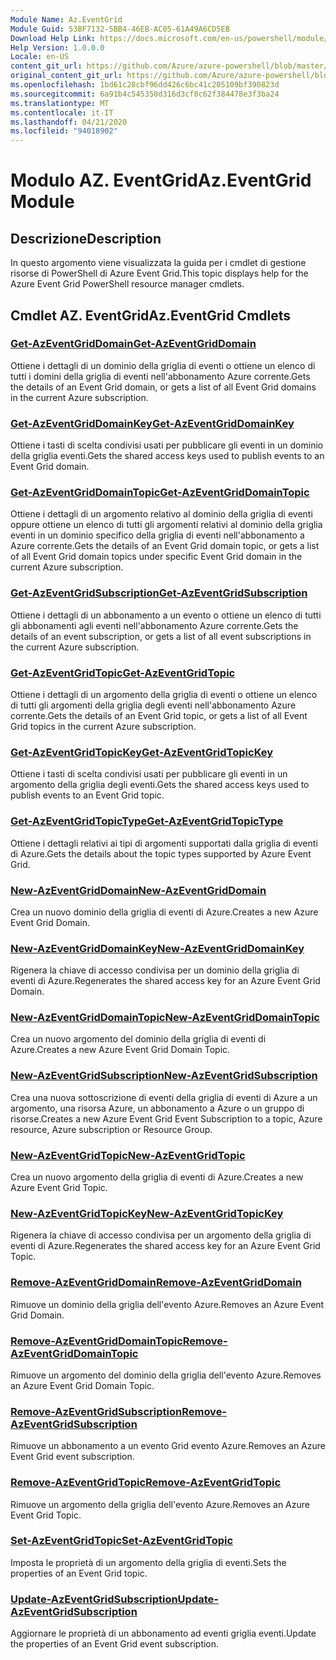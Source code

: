 ```yaml
---
Module Name: Az.EventGrid
Module Guid: 53BF7132-5BB4-46EB-AC05-61A49A6CD5EB
Download Help Link: https://docs.microsoft.com/en-us/powershell/module/az.eventgrid
Help Version: 1.0.0.0
Locale: en-US
content_git_url: https://github.com/Azure/azure-powershell/blob/master/src/EventGrid/EventGrid/help/Az.EventGrid.md
original_content_git_url: https://github.com/Azure/azure-powershell/blob/master/src/EventGrid/EventGrid/help/Az.EventGrid.md
ms.openlocfilehash: 1bd61c28cbf96dd426c6bc41c205109bf390823d
ms.sourcegitcommit: 6a91b4c545350d316d3cf8c62f384478e3f3ba24
ms.translationtype: MT
ms.contentlocale: it-IT
ms.lasthandoff: 04/21/2020
ms.locfileid: "94018902"
---
```

# <span data-ttu-id="4de6e-101">Modulo AZ. EventGrid</span><span class="sxs-lookup"><span data-stu-id="4de6e-101">Az.EventGrid Module</span></span>
## <span data-ttu-id="4de6e-102">Descrizione</span><span class="sxs-lookup"><span data-stu-id="4de6e-102">Description</span></span>
<span data-ttu-id="4de6e-103">In questo argomento viene visualizzata la guida per i cmdlet di gestione risorse di PowerShell di Azure Event Grid.</span><span class="sxs-lookup"><span data-stu-id="4de6e-103">This topic displays help for the Azure Event Grid PowerShell resource manager cmdlets.</span></span>

## <span data-ttu-id="4de6e-104">Cmdlet AZ. EventGrid</span><span class="sxs-lookup"><span data-stu-id="4de6e-104">Az.EventGrid Cmdlets</span></span>
### [<span data-ttu-id="4de6e-105">Get-AzEventGridDomain</span><span class="sxs-lookup"><span data-stu-id="4de6e-105">Get-AzEventGridDomain</span></span>](Get-AzEventGridDomain.md)
<span data-ttu-id="4de6e-106">Ottiene i dettagli di un dominio della griglia di eventi o ottiene un elenco di tutti i domini della griglia di eventi nell'abbonamento Azure corrente.</span><span class="sxs-lookup"><span data-stu-id="4de6e-106">Gets the details of an Event Grid domain, or gets a list of all Event Grid domains in the current Azure subscription.</span></span>

### [<span data-ttu-id="4de6e-107">Get-AzEventGridDomainKey</span><span class="sxs-lookup"><span data-stu-id="4de6e-107">Get-AzEventGridDomainKey</span></span>](Get-AzEventGridDomainKey.md)
<span data-ttu-id="4de6e-108">Ottiene i tasti di scelta condivisi usati per pubblicare gli eventi in un dominio della griglia eventi.</span><span class="sxs-lookup"><span data-stu-id="4de6e-108">Gets the shared access keys used to publish events to an Event Grid domain.</span></span>

### [<span data-ttu-id="4de6e-109">Get-AzEventGridDomainTopic</span><span class="sxs-lookup"><span data-stu-id="4de6e-109">Get-AzEventGridDomainTopic</span></span>](Get-AzEventGridDomainTopic.md)
<span data-ttu-id="4de6e-110">Ottiene i dettagli di un argomento relativo al dominio della griglia di eventi oppure ottiene un elenco di tutti gli argomenti relativi al dominio della griglia eventi in un dominio specifico della griglia di eventi nell'abbonamento a Azure corrente.</span><span class="sxs-lookup"><span data-stu-id="4de6e-110">Gets the details of an Event Grid domain topic, or gets a list of all Event Grid domain topics under specific Event Grid domain in the current Azure subscription.</span></span>

### [<span data-ttu-id="4de6e-111">Get-AzEventGridSubscription</span><span class="sxs-lookup"><span data-stu-id="4de6e-111">Get-AzEventGridSubscription</span></span>](Get-AzEventGridSubscription.md)
<span data-ttu-id="4de6e-112">Ottiene i dettagli di un abbonamento a un evento o ottiene un elenco di tutti gli abbonamenti agli eventi nell'abbonamento Azure corrente.</span><span class="sxs-lookup"><span data-stu-id="4de6e-112">Gets the details of an event subscription, or gets a list of all event subscriptions in the current Azure subscription.</span></span>

### [<span data-ttu-id="4de6e-113">Get-AzEventGridTopic</span><span class="sxs-lookup"><span data-stu-id="4de6e-113">Get-AzEventGridTopic</span></span>](Get-AzEventGridTopic.md)
<span data-ttu-id="4de6e-114">Ottiene i dettagli di un argomento della griglia di eventi o ottiene un elenco di tutti gli argomenti della griglia degli eventi nell'abbonamento Azure corrente.</span><span class="sxs-lookup"><span data-stu-id="4de6e-114">Gets the details of an Event Grid topic, or gets a list of all Event Grid topics in the current Azure subscription.</span></span>

### [<span data-ttu-id="4de6e-115">Get-AzEventGridTopicKey</span><span class="sxs-lookup"><span data-stu-id="4de6e-115">Get-AzEventGridTopicKey</span></span>](Get-AzEventGridTopicKey.md)
<span data-ttu-id="4de6e-116">Ottiene i tasti di scelta condivisi usati per pubblicare gli eventi in un argomento della griglia degli eventi.</span><span class="sxs-lookup"><span data-stu-id="4de6e-116">Gets the shared access keys used to publish events to an Event Grid topic.</span></span>

### [<span data-ttu-id="4de6e-117">Get-AzEventGridTopicType</span><span class="sxs-lookup"><span data-stu-id="4de6e-117">Get-AzEventGridTopicType</span></span>](Get-AzEventGridTopicType.md)
<span data-ttu-id="4de6e-118">Ottiene i dettagli relativi ai tipi di argomenti supportati dalla griglia di eventi di Azure.</span><span class="sxs-lookup"><span data-stu-id="4de6e-118">Gets the details about the topic types supported by Azure Event Grid.</span></span>

### [<span data-ttu-id="4de6e-119">New-AzEventGridDomain</span><span class="sxs-lookup"><span data-stu-id="4de6e-119">New-AzEventGridDomain</span></span>](New-AzEventGridDomain.md)
<span data-ttu-id="4de6e-120">Crea un nuovo dominio della griglia di eventi di Azure.</span><span class="sxs-lookup"><span data-stu-id="4de6e-120">Creates a new Azure Event Grid Domain.</span></span>

### [<span data-ttu-id="4de6e-121">New-AzEventGridDomainKey</span><span class="sxs-lookup"><span data-stu-id="4de6e-121">New-AzEventGridDomainKey</span></span>](New-AzEventGridDomainKey.md)
<span data-ttu-id="4de6e-122">Rigenera la chiave di accesso condivisa per un dominio della griglia di eventi di Azure.</span><span class="sxs-lookup"><span data-stu-id="4de6e-122">Regenerates the shared access key for an Azure Event Grid Domain.</span></span>

### [<span data-ttu-id="4de6e-123">New-AzEventGridDomainTopic</span><span class="sxs-lookup"><span data-stu-id="4de6e-123">New-AzEventGridDomainTopic</span></span>](New-AzEventGridDomainTopic.md)
<span data-ttu-id="4de6e-124">Crea un nuovo argomento del dominio della griglia di eventi di Azure.</span><span class="sxs-lookup"><span data-stu-id="4de6e-124">Creates a new Azure Event Grid Domain Topic.</span></span>

### [<span data-ttu-id="4de6e-125">New-AzEventGridSubscription</span><span class="sxs-lookup"><span data-stu-id="4de6e-125">New-AzEventGridSubscription</span></span>](New-AzEventGridSubscription.md)
<span data-ttu-id="4de6e-126">Crea una nuova sottoscrizione di eventi della griglia di eventi di Azure a un argomento, una risorsa Azure, un abbonamento a Azure o un gruppo di risorse.</span><span class="sxs-lookup"><span data-stu-id="4de6e-126">Creates a new Azure Event Grid Event Subscription to a topic, Azure resource, Azure subscription or Resource Group.</span></span>

### [<span data-ttu-id="4de6e-127">New-AzEventGridTopic</span><span class="sxs-lookup"><span data-stu-id="4de6e-127">New-AzEventGridTopic</span></span>](New-AzEventGridTopic.md)
<span data-ttu-id="4de6e-128">Crea un nuovo argomento della griglia di eventi di Azure.</span><span class="sxs-lookup"><span data-stu-id="4de6e-128">Creates a new Azure Event Grid Topic.</span></span>

### [<span data-ttu-id="4de6e-129">New-AzEventGridTopicKey</span><span class="sxs-lookup"><span data-stu-id="4de6e-129">New-AzEventGridTopicKey</span></span>](New-AzEventGridTopicKey.md)
<span data-ttu-id="4de6e-130">Rigenera la chiave di accesso condivisa per un argomento della griglia di eventi di Azure.</span><span class="sxs-lookup"><span data-stu-id="4de6e-130">Regenerates the shared access key for an Azure Event Grid Topic.</span></span>

### [<span data-ttu-id="4de6e-131">Remove-AzEventGridDomain</span><span class="sxs-lookup"><span data-stu-id="4de6e-131">Remove-AzEventGridDomain</span></span>](Remove-AzEventGridDomain.md)
<span data-ttu-id="4de6e-132">Rimuove un dominio della griglia dell'evento Azure.</span><span class="sxs-lookup"><span data-stu-id="4de6e-132">Removes an Azure Event Grid Domain.</span></span>

### [<span data-ttu-id="4de6e-133">Remove-AzEventGridDomainTopic</span><span class="sxs-lookup"><span data-stu-id="4de6e-133">Remove-AzEventGridDomainTopic</span></span>](Remove-AzEventGridDomainTopic.md)
<span data-ttu-id="4de6e-134">Rimuove un argomento del dominio della griglia dell'evento Azure.</span><span class="sxs-lookup"><span data-stu-id="4de6e-134">Removes an Azure Event Grid Domain Topic.</span></span>

### [<span data-ttu-id="4de6e-135">Remove-AzEventGridSubscription</span><span class="sxs-lookup"><span data-stu-id="4de6e-135">Remove-AzEventGridSubscription</span></span>](Remove-AzEventGridSubscription.md)
<span data-ttu-id="4de6e-136">Rimuove un abbonamento a un evento Grid evento Azure.</span><span class="sxs-lookup"><span data-stu-id="4de6e-136">Removes an Azure Event Grid event subscription.</span></span>

### [<span data-ttu-id="4de6e-137">Remove-AzEventGridTopic</span><span class="sxs-lookup"><span data-stu-id="4de6e-137">Remove-AzEventGridTopic</span></span>](Remove-AzEventGridTopic.md)
<span data-ttu-id="4de6e-138">Rimuove un argomento della griglia dell'evento Azure.</span><span class="sxs-lookup"><span data-stu-id="4de6e-138">Removes an Azure Event Grid Topic.</span></span>

### [<span data-ttu-id="4de6e-139">Set-AzEventGridTopic</span><span class="sxs-lookup"><span data-stu-id="4de6e-139">Set-AzEventGridTopic</span></span>](Set-AzEventGridTopic.md)
<span data-ttu-id="4de6e-140">Imposta le proprietà di un argomento della griglia di eventi.</span><span class="sxs-lookup"><span data-stu-id="4de6e-140">Sets the properties of an Event Grid topic.</span></span>

### [<span data-ttu-id="4de6e-141">Update-AzEventGridSubscription</span><span class="sxs-lookup"><span data-stu-id="4de6e-141">Update-AzEventGridSubscription</span></span>](Update-AzEventGridSubscription.md)
<span data-ttu-id="4de6e-142">Aggiornare le proprietà di un abbonamento ad eventi griglia eventi.</span><span class="sxs-lookup"><span data-stu-id="4de6e-142">Update the properties of an Event Grid event subscription.</span></span>

